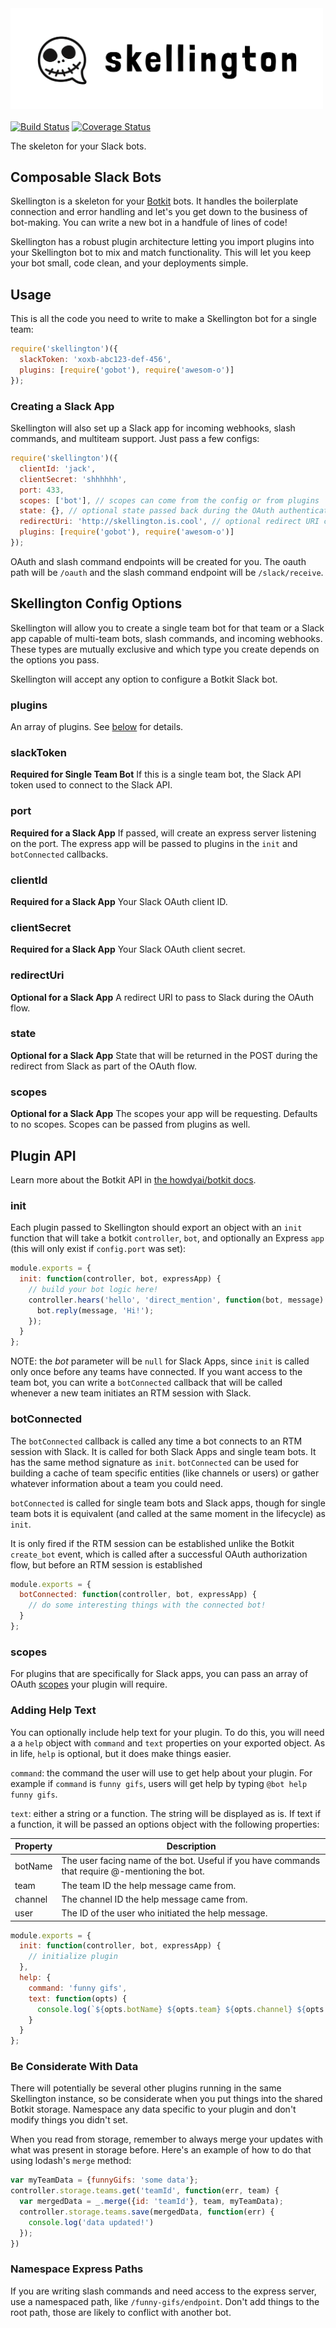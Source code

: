 <img src="site/assets/images/logo-0.1-horizontal.png" alt="Skellington: the logo is jack the chat bubble, get it???" style="max-width: 500px; display:block; margin: 0 0 20px;">

[![Build Status](https://travis-ci.org/colestrode/skellington.svg?branch=master)](https://travis-ci.org/colestrode/skellington)
[![Coverage Status](https://coveralls.io/repos/github/colestrode/skellington/badge.svg?branch=master)](https://coveralls.io/github/colestrode/skellington?branch=master)

The skeleton for your Slack bots.

## Composable Slack Bots

Skellington is a skeleton for your [Botkit](https://github.com/howdyai/botkit) bots. It handles the boilerplate connection
and error handling and let's you get down to the business of bot-making. You can write a new bot in a handfule of lines of code! 

Skellington has a robust plugin architecture letting you import plugins into your Skellington bot to mix and
match functionality. This will let you keep your bot small, code clean, and your deployments simple.


## Usage

This is all the code you need to write to make a Skellington bot for a single team:

```js
require('skellington')({
  slackToken: 'xoxb-abc123-def-456',
  plugins: [require('gobot'), require('awesom-o')]  
});
```

### Creating a Slack App

Skellington will also set up a Slack app for incoming webhooks, slash commands, and multiteam support. Just pass a few configs:

```js
require('skellington')({
  clientId: 'jack',
  clientSecret: 'shhhhhh',
  port: 433,
  scopes: ['bot'], // scopes can come from the config or from plugins
  state: {}, // optional state passed back during the OAuth authentication flow
  redirectUri: 'http://skellington.is.cool', // optional redirect URI configured in Slack for your app
  plugins: [require('gobot'), require('awesom-o')]  
});
```

OAuth and slash command endpoints will be created for you. The oauth path will be `/oauth` and
the slash command endpoint will be `/slack/receive`.


## Skellington Config Options

Skellington will allow you to create a single team bot for that team or 
a Slack app capable of multi-team bots, slash commands, and incoming webhooks. 
These types are mutually exclusive and which type you create depends on the options you pass.

Skellington will accept any option to configure a Botkit Slack bot.

### plugins

An array of plugins. See [below](#plugin-api) for details.

### slackToken

**Required for Single Team Bot**
If this is a single team bot, the Slack API token used to connect to the Slack API.

### port

**Required for a Slack App**
If passed, will create an express server listening on the port. The express app will be passed to plugins in the `init` and `botConnected` callbacks.

### clientId

**Required for a Slack App**
Your Slack OAuth client ID.

### clientSecret

**Required for a Slack App**
Your Slack OAuth client secret.

### redirectUri

**Optional for a Slack App**
A redirect URI to pass to Slack during the OAuth flow.

### state

**Optional for a Slack App**
State that will be returned in the POST during the redirect from Slack as part of the OAuth flow.

### scopes

**Optional for a Slack App**
The scopes your app will be requesting. Defaults to no scopes. Scopes can be passed from plugins as well.

## Plugin API

Learn more about the Botkit API in [the howdyai/botkit docs](https://github.com/howdyai/botkit/blob/master/readme.md).

### init

Each plugin passed to Skellington should export an object with an `init` function that will take a botkit `controller`, `bot`,
and optionally an Express `app` (this will only exist if `config.port` was set): 


```js
module.exports = {
  init: function(controller, bot, expressApp) {
    // build your bot logic here!
    controller.hears('hello', 'direct_mention', function(bot, message) {
      bot.reply(message, 'Hi!');
    });  
  }
};
```

NOTE: the *bot* parameter will be `null` for Slack Apps, since `init` is called only once before any teams have connected.
If you want access to the team bot, you can write a `botConnected` callback that will be called whenever a new team initiates
an RTM session with Slack.

### botConnected
The `botConnected` callback is called any time a bot connects to an RTM session with Slack. It is called for both Slack Apps
and single team bots. It has the same method signature as `init`. `botConnected` can be used for building a cache of team specific
entities (like channels or users) or gather whatever information about a team you could need.

`botConnected` is called for single team bots and Slack apps, though for single team bots it is equivalent (and called at the same moment
in the lifecycle) as `init`.

It is only fired if the RTM session can be established unlike the Botkit `create_bot` event, which is called after a successful OAuth
authorization flow, but before an RTM session is established


```js
module.exports = {
  botConnected: function(controller, bot, expressApp) {
    // do some interesting things with the connected bot!  
  }
};
```


### scopes
For plugins that are specifically for Slack apps, you can pass an array of OAuth [scopes](https://api.slack.com/docs/oauth-scopes) your plugin will require.

### Adding Help Text

You can optionally include help text for your plugin. To do this, you will need a a `help` object with `command` and `text`
properties on your exported object. As in life, `help` is optional, but it does make things easier.

`command`: the command the user will use to get help about your plugin. For example if `command` is `funny gifs`, users
will get help by typing `@bot help funny gifs`.

`text`: either a string or a function. The string will be displayed as is. If text if a function, it will be passed an
options object with the following properties:

| Property | Description |
| ---------|-------------|
| botName  | The user facing name of the bot. Useful if you have commands that require @-mentioning the bot. |
| team     | The team ID the help message came from. |
| channel  | The channel ID the help message came from. |
| user     | The ID of the user who initiated the help message. |

```js
module.exports = {
  init: function(controller, bot, expressApp) {
    // initialize plugin
  },
  help: {
    command: 'funny gifs',
    text: function(opts) {
      console.log(`${opts.botName} ${opts.team} ${opts.channel} ${opts.user}`);
    }
  }
};
```

### Be Considerate With Data

There will potentially be several other plugins running in the same Skellington instance, so be considerate when you put
things into the shared Botkit storage. Namespace any data specific to your plugin and don't modify things you didn't set.

When you read from storage, remember to always merge your updates with what was present in storage before.
Here's an example of how to do that using lodash's `merge` method:

```js
var myTeamData = {funnyGifs: 'some data'};
controller.storage.teams.get('teamId', function(err, team) {
  var mergedData = _.merge({id: 'teamId'}, team, myTeamData);
  controller.storage.teams.save(mergedData, function(err) {
    console.log('data updated!')
  });
})
```

### Namespace Express Paths

If you are writing slash commands and need access to the express server, use a namespaced path,
like `/funny-gifs/endpoint`. Don't add things to the root path, those are likely to conflict with another bot.
